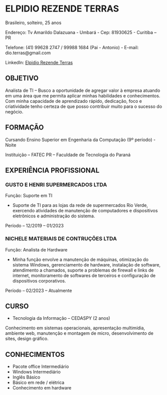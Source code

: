<html>
<body>

<h1>ELPIDIO REZENDE TERRAS</h1>
    <p>Brasileiro, solteiro, 25 anos</p>
    <p>Endereço: Tv Amarildo Dalazuana - Umbará - Cep: 81930625 - Curitiba – PR</p>
    <p>Telefone: (41) 99628 2747 / 99988 1684 (Pai - Antonio) - E-mail: dio.terras@gmail.com</p>
    <p>LinkedIn: <a href="https://www.linkedin.com/in/elpidio-rezende-terras-78bab110b">Elpidio Rezende Terras</a></p>

<h2>OBJETIVO</h2>
<p>Analista de TI – Busco a oportunidade de agregar valor à empresa atuando em uma área que me permita aplicar minhas habilidades e conhecimentos. Com minha capacidade de aprendizado rápido, dedicação, foco e criatividade tenho certeza de que posso contribuir muito para o sucesso do negócio.</p>

<h2>FORMAÇÃO</h2>
<p>Cursando Ensino Superior em Engenharia da Computação (9º período) - Noite</p>
<p>Instituição – FATEC PR – Faculdade de Tecnologia do Paraná</p>

<h2>EXPERIÊNCIA PROFISSIONAL</h2>
<h3>GUSTO E HENRI SUPERMERCADOS LTDA</h3>
<p>Função: Suporte em TI</p>
<ul>
    <li>Suporte de TI para as lojas da rede de supermercados Rio Verde, exercendo atividades de manutenção de computadores e dispositivos eletrônicos e administração do sistema.</li>
</ul>
<p>Período – 12/2019 – 01/2023</p>

<h3>NICHELE MATERIAIS DE CONTRUÇÕES LTDA</h3>
<p>Função: Analista de Hardware </p>
<ul>
    <li>Minha função envolve a manutenção de máquinas, otimização do sistema Windows, gerenciamento de hardware, instalação de software, atendimento a chamados, suporte a problemas de firewall e links de internet, monitoramento de softwares de terceiros e configuração de dispositivos corporativos.</li>
</ul>
<p>Período – 02/2023 – Atualmente</p>

<h2>CURSO</h2>
<ul>
    <li>Tecnologia da Informação – CEDASPY (2 anos)</li>
</ul>
<p>Conhecimento em sistemas operacionais, apresentação multimídia, ambiente web, manutenção e montagem de micro, desenvolvimento de sites, design gráfico.</p>

<h2>CONHECIMENTOS</h2>
<ul>
    <li>Pacote office Intermediário</li>
    <li>Windows Intermediário</li>
    <li>Inglês Básico</li>
    <li>Básico em rede / elétrica</li>
    <li>Conhecimento em hardware</li>
</ul>
</body>
</html>
